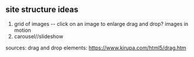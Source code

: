 ## site structure ideas

1. grid of images -- click on an image to enlarge
    drag and drop?
    images in motion
2. carousel//slideshow

sources:
drag and drop elements:
https://www.kirupa.com/html5/drag.htm